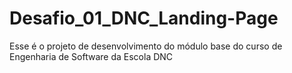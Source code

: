 # Desafio_01_DNC_Landing-Page
Esse é o projeto de desenvolvimento do módulo base do curso de Engenharia de Software da Escola DNC

